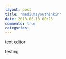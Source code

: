 ```yaml
---
layout: post
title: "mediumsyouthinkin"
date: 2013-06-13 00:23
comments: true
categories: 
---
```


text editor

testing